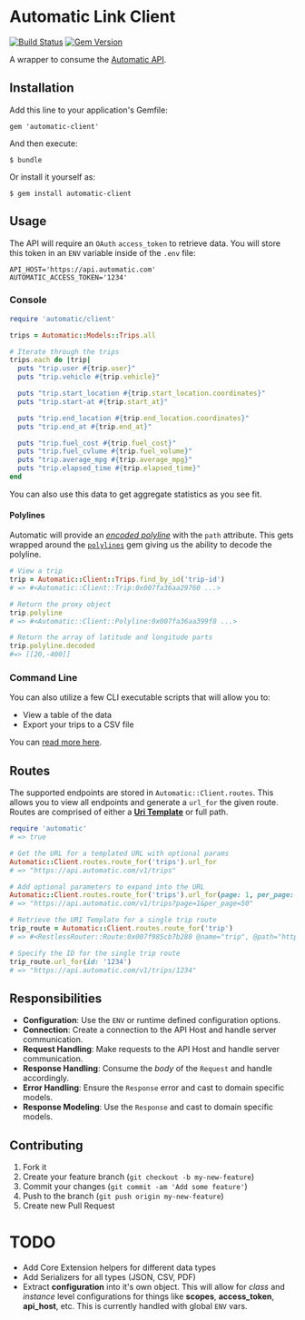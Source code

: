 # Automatic Link Client

[![Build Status](https://travis-ci.org/nateklaiber/automatic-client.png)](https://travis-ci.org/nateklaiber/automatic-client)
[![Gem Version](https://badge.fury.io/rb/automatic-client.svg)](http://badge.fury.io/rb/automatic-client)

A wrapper to consume the [Automatic
API](https://www.automatic.com/developer/documentation/). 

## Installation

Add this line to your application's Gemfile:

    gem 'automatic-client'

And then execute:

    $ bundle

Or install it yourself as:

    $ gem install automatic-client

## Usage

The API will require an `OAuth` `access_token` to retrieve data. You
will store this token in an `ENV` variable inside of the `.env` file:

```
API_HOST='https://api.automatic.com'
AUTOMATIC_ACCESS_TOKEN='1234'
```

### Console

```ruby
require 'automatic/client'

trips = Automatic::Models::Trips.all

# Iterate through the trips
trips.each do |trip|
  puts "trip.user #{trip.user}"
  puts "trip.vehicle #{trip.vehicle}"

  puts "trip.start_location #{trip.start_location.coordinates}"
  puts "trip.start-at #{trip.start_at}"

  puts "trip.end_location #{trip.end_location.coordinates}"
  puts "trip.end_at #{trip.end_at}"

  puts "trip.fuel_cost #{trip.fuel_cost}"
  puts "trip.fuel_cvlume #{trip.fuel_volume}"
  puts "trip.average_mpg #{trip.average_mpg}"
  puts "trip.elapsed_time #{trip.elapsed_time}"
end
```

You can also use this data to get aggregate statistics as you see fit.

#### Polylines
Automatic will provide an [_encoded
polyline_](https://developers.google.com/maps/documentation/utilities/polylinealgorithm)
with the `path` attribute. This gets wrapped around the
[`polylines`](https://github.com/joshuaclayton/polylines) gem giving us
the ability to decode the polyline.

```ruby
# View a trip
trip = Automatic::Client::Trips.find_by_id('trip-id')
# => #<Automatic::Client::Trip:0x007fa36aa29760 ...>

# Return the proxy object
trip.polyline
# => #<Automatic::Client::Polyline:0x007fa36aa399f8 ...>

# Return the array of latitude and longitude parts
trip.polyline.decoded
#=> [[20,-400]]
```

### Command Line

You can also utilize a few CLI executable scripts that will allow you
to:

* View a table of the data
* Export your trips to a CSV file

You can [read more
here](https://github.com/nateklaiber/automatic-client/tree/master/bin).

## Routes

The supported endpoints are stored in `Automatic::Client.routes`. This
allows you to view all endpoints and generate a `url_for` the given
route. Routes are comprised of either a [__Uri
Template__](http://tools.ietf.org/html/rfc6570) or full path.

```ruby
require 'automatic'
# => true

# Get the URL for a templated URL with optional params
Automatic::Client.routes.route_for('trips').url_for
# => "https://api.automatic.com/v1/trips"

# Add optional parameters to expand into the URL
Automatic::Client.routes.route_for('trips').url_for(page: 1, per_page: 50)
# => "https://api.automatic.com/v1/trips?page=1&per_page=50"

# Retrieve the URI Template for a single trip route
trip_route = Automatic::Client.routes.route_for('trip')
# => #<RestlessRouter::Route:0x007f985cb7b280 @name="trip", @path="https://api.automatic.com/v1/trips/{id}", @options={:templated=>true}>

# Specify the ID for the single trip route
trip_route.url_for(id: '1234')
# => "https://api.automatic.com/v1/trips/1234"
```

## Responsibilities

* **Configuration**: Use the `ENV` or runtime defined configuration options.
* **Connection**: Create a connection to the API Host and handle server communication.
* **Request Handling**: Make requests to the API Host and handle server communication.
* **Response Handling**: Consume the _body_ of the `Request` and handle accordingly.
* **Error Handling**: Ensure the `Response` error and cast to domain specific models.
* **Response Modeling**: Use the `Response` and cast to domain specific models.

## Contributing

1. Fork it
2. Create your feature branch (`git checkout -b my-new-feature`)
3. Commit your changes (`git commit -am 'Add some feature'`)
4. Push to the branch (`git push origin my-new-feature`)
5. Create new Pull Request

# TODO

* Add Core Extension helpers for different data types
* Add Serializers for all types (JSON, CSV, PDF)
* Extract **configuration** into it's own object. This will allow for _class_ and _instance_ level configurations for things like **scopes**, **access_token**, **api_host**, etc. This is currently handled with global `ENV` vars.
